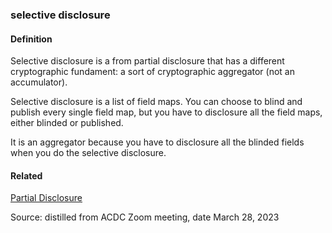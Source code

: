### selective disclosure

<h4>Definition</h4><p>Selective disclosure is a from partial disclosure that has a different cryptographic fundament: a sort of cryptographic aggregator (not an accumulator).</p><p>Selective disclosure is a list of field maps. You can choose to blind and publish every single field map, but you have to disclosure all the field maps, either blinded or published.</p><p>It is an aggregator because you have to disclosure all the blinded fields when you do the selective disclosure.</p><h4>Related</h4><p><a href="partial-disclosure">Partial Disclosure</a></p><p>Source: distilled from ACDC Zoom meeting, date March 28, 2023</p>
